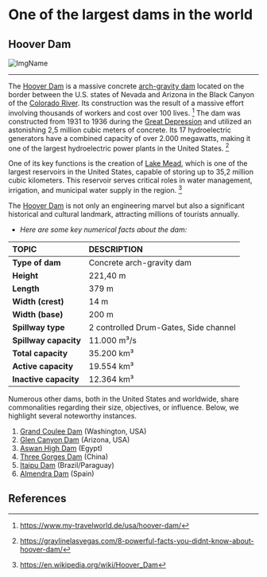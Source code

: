 # One of the largest dams in the world
## Hoover Dam
![ImgName](https://graylinelasvegas.com/wp-content/uploads/2023/02/view-of-hoover-dam.jpg)
***
The [Hoover Dam](https://en.wikipedia.org/wiki/Hoover_Dam) is a massive concrete [arch-gravity dam](https://en.wikipedia.org/wiki/Arch-gravity_dam) located on the border between the U.S. states of Nevada and Arizona in the Black Canyon of the [Colorado River](https://en.wikipedia.org/wiki/Colorado_River). Its construction was the result of a massive effort involving thousands of workers and cost over 100 lives. [^1]
The dam was constructed from 1931 to 1936 during the [Great Depression](https://en.wikipedia.org/wiki/Great_Depression_in_the_United_States) and utilized an astonishing 2,5 million cubic meters of concrete. Its 17 hydroelectric generators have a combined capacity of over 2.000 megawatts, making it one of the largest hydroelectric power plants in the United States. [^2]

One of its key functions is the creation of [Lake Mead](https://en.wikipedia.org/wiki/Lake_Mead), which is one of the largest reservoirs in the United States, capable of storing up to 35,2 million cubic kilometers. This reservoir serves critical roles in water management, irrigation, and municipal water supply in the region. [^3]

The [Hoover Dam](https://en.wikipedia.org/wiki/Hoover_Dam) is not only an engineering marvel but also a significant historical and cultural landmark, attracting millions of tourists annually.

* *Here are some key numerical facts about the dam:*

| TOPIC                 | DESCRIPTION                           |
|:----------------------|:--------------------------------------|
| **Type of dam**       | Concrete arch-gravity dam             |
| **Height**            | 221,40 m                              |
| **Length**            | 379 m                                 |
| **Width (crest)**     | 14 m                                  |
| **Width (base)**      | 200 m                                 |
| **Spillway type**     | 2 controlled Drum-Gates, Side channel |
| **Spillway capacity** | 11.000 m³/s                           |
| **Total capacity**    | 35.200 km³                            |
| **Active capacity**   | 19.554 km³                            |
| **Inactive capacity** | 12.364 km³                            |


Numerous other dams, both in the United States and worldwide, share commonalities regarding their size, objectives, or influence. Below, we highlight several noteworthy instances.
1. [Grand Coulee Dam](https://en.wikipedia.org/wiki/Grand_Coulee_Dam) (Washington, USA)
2. [Glen Canyon Dam](https://en.wikipedia.org/wiki/Glen_Canyon_Dam) (Arizona, USA)
4. [Aswan High Dam](https://en.wikipedia.org/wiki/Aswan_Dam) (Egypt)
5. [Three Gorges Dam](https://en.wikipedia.org/wiki/Three_Gorges_Dam) (China)
6. [Itaipu Dam](https://en.wikipedia.org/wiki/Itaipu_Dam) (Brazil/Paraguay)
7. [Almendra Dam](https://en.wikipedia.org/wiki/Almendra_Dam) (Spain)

## References

[^1]: https://www.my-travelworld.de/usa/hoover-dam/
[^2]: https://graylinelasvegas.com/8-powerful-facts-you-didnt-know-about-hoover-dam/
[^3]: https://en.wikipedia.org/wiki/Hoover_Dam




